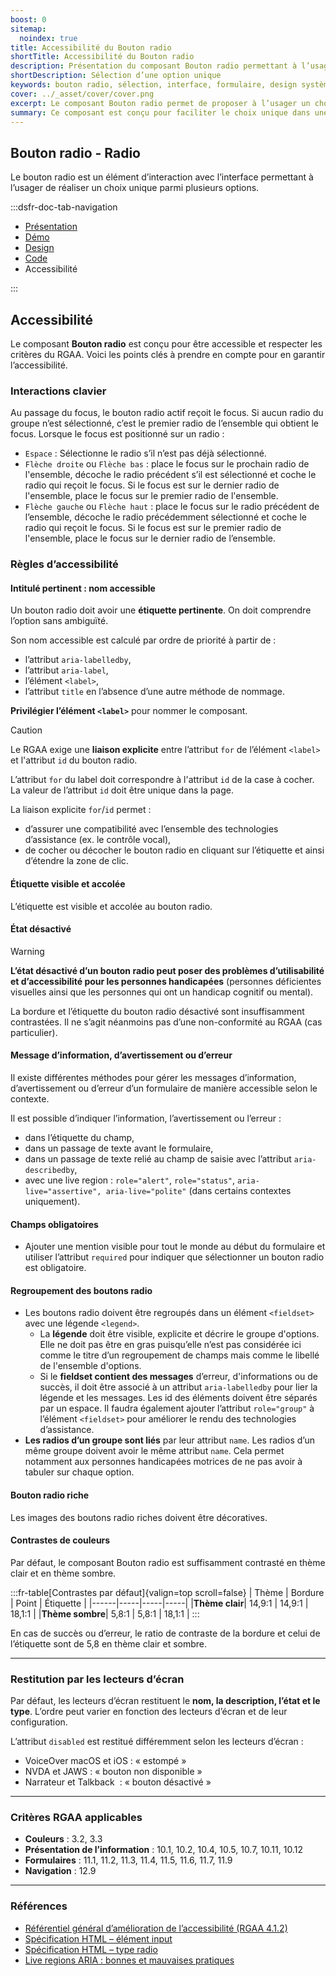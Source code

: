 ```yaml
---
boost: 0
sitemap:
  noindex: true
title: Accessibilité du Bouton radio
shortTitle: Accessibilité du Bouton radio
description: Présentation du composant Bouton radio permettant à l’usager de sélectionner une option unique parmi un ensemble limité de choix.
shortDescription: Sélection d’une option unique
keywords: bouton radio, sélection, interface, formulaire, design système, DSFR, accessibilité, choix unique
cover: ../_asset/cover/cover.png
excerpt: Le composant Bouton radio permet de proposer à l’usager un choix unique parmi plusieurs options. Il est recommandé pour les listes de 2 à 5 éléments maximum.
summary: Ce composant est conçu pour faciliter le choix unique dans une interface, en particulier dans les formulaires. Il offre différentes dispositions et variations, y compris des versions enrichies avec pictogrammes. Il s’utilise en groupe, avec des libellés clairs et une hiérarchie visuelle cohérente. L’intégration respecte des règles d’ergonomie, d’accessibilité et d’uniformité éditoriale.
---
```


## Bouton radio - Radio

Le bouton radio est un élément d’interaction avec l’interface permettant à l’usager de réaliser un choix unique parmi plusieurs options.

:::dsfr-doc-tab-navigation

- [Présentation](../index.md)
- [Démo](../demo/index.md)
- [Design](../design/index.md)
- [Code](../code/index.md)
- Accessibilité

:::

## Accessibilité

Le composant **Bouton radio** est conçu pour être accessible et respecter les critères du RGAA. Voici les points clés à prendre en compte pour en garantir l’accessibilité.

### Interactions clavier

Au passage du focus, le bouton radio actif reçoit le focus. Si aucun radio du groupe n’est sélectionné, c’est le premier radio de l’ensemble qui obtient le focus. Lorsque le focus est positionné sur un radio&nbsp;:

- `Espace`&nbsp;: Sélectionne le radio s’il n’est pas déjà sélectionné.
- `Flèche droite` ou `Flèche bas`&nbsp;: place le focus sur le prochain radio de l'ensemble, décoche le radio précédent s’il est sélectionné et coche le radio qui reçoit le focus. Si le focus est sur le dernier radio de l'ensemble, place le focus sur le premier radio de l'ensemble.
- `Flèche gauche` ou `Flèche haut`&nbsp;: place le focus sur le radio précédent de l’ensemble, décoche le radio précédemment sélectionné et coche le radio qui reçoit le focus. Si le focus est sur le premier radio de l'ensemble, place le focus sur le dernier radio de l’ensemble.

### Règles d’accessibilité

#### Intitulé pertinent : nom accessible

Un bouton radio doit avoir une **étiquette pertinente**. On doit comprendre l’option sans ambiguïté.

Son nom accessible est calculé par ordre de priorité à partir de&nbsp;:

- l’attribut `aria-labelledby`,
- l’attribut `aria-label`,
- l’élément `<label>`,
- l’attribut `title` en l’absence d’une autre méthode de nommage.

**Privilégier l’élément `<label>`** pour nommer le composant.

>[!CAUTION]
>Le RGAA exige une **liaison explicite** entre l’attribut `for` de l’élément `<label>` et l'attribut `id` du bouton radio.
>
>L’attribut `for` du label doit correspondre à l'attribut `id` de la case à cocher. La valeur de l’attribut `id` doit être unique dans la page.

La liaison explicite `for`/`id` permet :
- d’assurer une compatibilité avec l’ensemble des technologies d’assistance (ex. le contrôle vocal),
- de cocher ou décocher le bouton radio en cliquant sur l’étiquette et ainsi d’étendre la zone de clic.

#### Étiquette visible et accolée

L’étiquette est visible et accolée au bouton radio.

#### État désactivé

> [!WARNING]
> **L’état désactivé d’un bouton radio peut poser des problèmes d’utilisabilité et d’accessibilité pour les personnes handicapées** (personnes déficientes visuelles ainsi que les personnes qui ont un handicap cognitif ou mental).

La bordure et l’étiquette du bouton radio désactivé sont insuffisamment contrastées. Il ne s’agit néanmoins pas d’une non-conformité au RGAA (cas particulier).

#### Message d’information, d’avertissement ou d’erreur

Il existe différentes méthodes pour gérer les messages d’information, d’avertissement ou d’erreur d’un formulaire de manière accessible selon le contexte.

Il est possible d’indiquer l’information, l’avertissement ou l’erreur&nbsp;:
- dans l’étiquette du champ,
- dans un passage de texte avant le formulaire,
- dans un passage de texte relié au champ de saisie avec l’attribut `aria-describedby`,
- avec une <span lang="en">live region</span>&nbsp;: `role="alert"`, `role="status"`, `aria-live="assertive", aria-live="polite"` (dans certains contextes uniquement).

#### Champs obligatoires

- Ajouter une mention visible pour tout le monde au début du formulaire et utiliser l’attribut `required` pour indiquer que sélectionner un bouton radio est obligatoire.

#### Regroupement des boutons radio

- Les boutons radio doivent être regroupés dans un élément `<fieldset>` avec une légende `<legend>`.
  - La **légende** doit être visible, explicite et décrire le groupe d'options. Elle ne doit pas être en gras puisqu’elle n’est pas considérée ici comme le titre d’un regroupement de champs mais comme le libellé de l'ensemble d'options.
  - Si le **fieldset contient des messages** d’erreur, d'informations ou de succès, il doit être associé à un attribut `aria-labelledby` pour lier la légende et les messages. Les id des éléments doivent être séparés par un espace. Il faudra également ajouter l’attribut `role="group"` à l’élément `<fieldset>` pour améliorer le rendu des technologies d’assistance.
- **Les radios d’un groupe sont liés** par leur attribut `name`. Les radios d’un même groupe doivent avoir le même attribut `name`. Cela permet notamment aux personnes handicapées motrices de ne pas avoir à tabuler sur chaque option.

#### Bouton radio riche

Les images des boutons radio riches doivent être décoratives.

#### Contrastes de couleurs

Par défaut, le composant Bouton radio est suffisamment contrasté en thème clair et en thème sombre.

:::fr-table[Contrastes par défaut]{valign=top scroll=false}
| Thème |  Bordure | Point | Étiquette |
|------|-----|-----|-----|
|**Thème clair**| 14,9:1 | 14,9:1 | 18,1:1 |
|**Thème sombre**| 5,8:1 | 5,8:1 | 18,1:1 |
:::

En cas de succès ou d’erreur, le ratio de contraste de la bordure et celui de l’étiquette sont de 5,8 en thème clair et sombre.

---

### Restitution par les lecteurs d’écran

Par défaut, les lecteurs d’écran restituent le **nom, la description, l’état et le type**. L’ordre peut varier en fonction des lecteurs d’écran et de leur configuration.

L’attribut `disabled` est restitué différemment selon les lecteurs d’écran&nbsp;:

- VoiceOver macOS et iOS&nbsp;: «&nbsp;estompé&nbsp;»
- NVDA et JAWS&nbsp;: «&nbsp;bouton non disponible&nbsp;»
- Narrateur et Talkback &nbsp;: «&nbsp;bouton désactivé&nbsp;»

---

### Critères RGAA applicables
- **Couleurs** : 3.2, 3.3
- **Présentation de l’information** : 10.1, 10.2, 10.4, 10.5, 10.7, 10.11, 10.12
- **Formulaires** : 11.1, 11.2, 11.3, 11.4, 11.5, 11.6, 11.7, 11.9
- **Navigation** : 12.9

---

### Références

- [Référentiel général d’amélioration de l’accessibilité (RGAA 4.1.2)](https://accessibilite.numerique.gouv.fr/methode/criteres-et-tests/)
- [Spécification HTML – élément input](https://html.spec.whatwg.org/#the-input-element)
- [Spécification HTML – type radio](https://html.spec.whatwg.org/#checkbox-state-(type=radio))
- [Live regions ARIA&nbsp;: bonnes et mauvaises pratiques](https://access42.net/quand-utiliser-live-regions-aria/)
